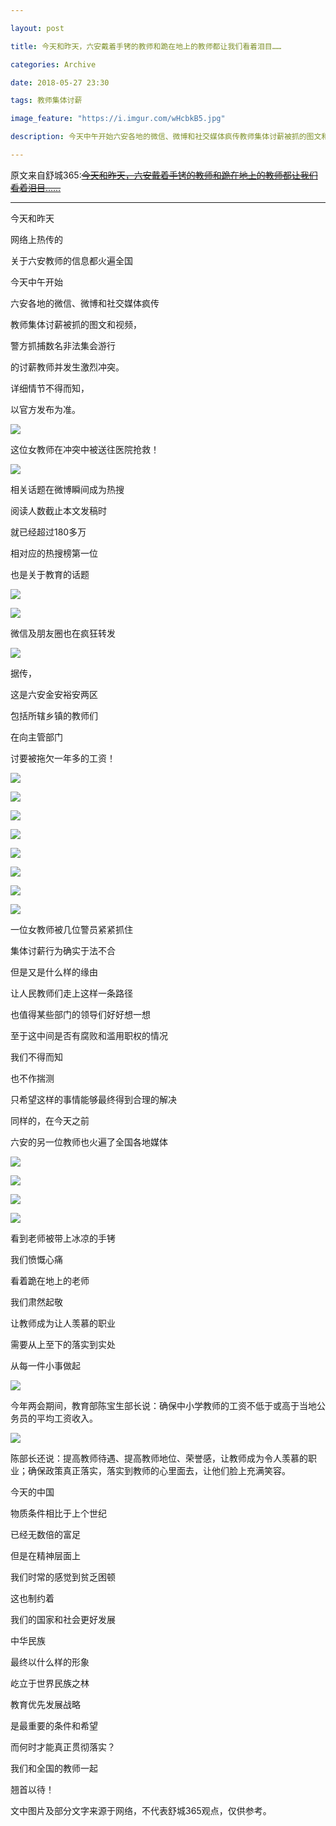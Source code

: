 ```yaml
---

layout: post

title: 今天和昨天，六安戴着手铐的教师和跪在地上的教师都让我们看着泪目……

categories: Archive

date: 2018-05-27 23:30

tags: 教师集体讨薪

image_feature: "https://i.imgur.com/wHcbkB5.jpg"

description: 今天中午开始六安各地的微信、微博和社交媒体疯传教师集体讨薪被抓的图文和视频，警方抓捕数名非法集会游行的讨薪教师并发生激烈冲突。

---
```


原文来自舒城365:~~[今天和昨天，六安戴着手铐的教师和跪在地上的教师都让我们看着泪目……](https://mp.weixin.qq.com/s/P0_GqoYsq5FyZtuN7MgF6w)~~

---

今天和昨天

网络上热传的

关于六安教师的信息都火遍全国

今天中午开始

六安各地的微信、微博和社交媒体疯传

教师集体讨薪被抓的图文和视频，

警方抓捕数名非法集会游行

的讨薪教师并发生激烈冲突。

详细情节不得而知，

以官方发布为准。

![](https://i.imgur.com/w9MnE6M.jpg)

这位女教师在冲突中被送往医院抢救！

![](https://i.imgur.com/bpKEvph.jpg)

相关话题在微博瞬间成为热搜

阅读人数截止本文发稿时

就已经超过180多万

相对应的热搜榜第一位

也是关于教育的话题

![](https://i.imgur.com/2AFG7HP.jpg)

![](https://i.imgur.com/NvLgKgd.jpg)

微信及朋友圈也在疯狂转发

![](https://i.imgur.com/qkx2ces.jpg)

据传，

这是六安金安裕安两区

包括所辖乡镇的教师们

在向主管部门

讨要被拖欠一年多的工资！

![](https://i.imgur.com/ERBAc5c.jpg)

![](https://i.imgur.com/mxtwvxC.jpg)

![](https://i.imgur.com/sZkOo2M.jpg)

![](https://i.imgur.com/p1yUGmu.jpg)

![](https://i.imgur.com/Tb4JVYL.jpg)

![](https://i.imgur.com/ldGZr9w.jpg)

![](https://i.imgur.com/AYiU7rD.jpg)

![](https://i.imgur.com/cLMM9si.jpg)

一位女教师被几位警员紧紧抓住

集体讨薪行为确实于法不合

但是又是什么样的缘由

让人民教师们走上这样一条路径

也值得某些部门的领导们好好想一想

至于这中间是否有腐败和滥用职权的情况

我们不得而知

也不作揣测

只希望这样的事情能够最终得到合理的解决

同样的，在今天之前

六安的另一位教师也火遍了全国各地媒体

![](https://i.imgur.com/EJxHWmS.jpg)

![](https://i.imgur.com/nB9JFsM.jpg)

![](https://i.imgur.com/vHlCnzO.jpg)

![](https://i.imgur.com/PcfXA9R.jpg)

看到老师被带上冰凉的手铐

我们愤慨心痛

看着跪在地上的老师

我们肃然起敬

让教师成为让人羡慕的职业

需要从上至下的落实到实处

从每一件小事做起

![](https://i.imgur.com/w95kseU.jpg)

<figcaption>今年两会期间，教育部陈宝生部长说：确保中小学教师的工资不低于或高于当地公务员的平均工资收入。</figcaption>

![](https://i.imgur.com/jkFboiU.jpg)

<figcaption>陈部长还说：提高教师待遇、提高教师地位、荣誉感，让教师成为令人羡慕的职业；确保政策真正落实，落实到教师的心里面去，让他们脸上充满笑容。</figcaption>

今天的中国

物质条件相比于上个世纪

已经无数倍的富足

但是在精神层面上

我们时常的感觉到贫乏困顿

这也制约着

我们的国家和社会更好发展

中华民族

最终以什么样的形象

屹立于世界民族之林

教育优先发展战略

是最重要的条件和希望

而何时才能真正贯彻落实？

我们和全国的教师一起

翘首以待！

文中图片及部分文字来源于网络，不代表舒城365观点，仅供参考。
